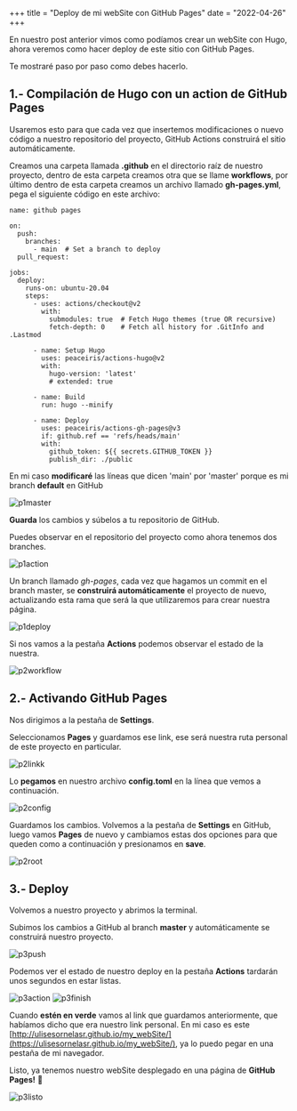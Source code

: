 +++
title = "Deploy de mi webSite con GitHub Pages"
date = "2022-04-26"
+++

En nuestro post anterior vimos como podíamos crear un webSite con Hugo, ahora veremos como hacer deploy de este sitio con GitHub Pages.
<!--more-->
Te mostraré paso por paso como debes hacerlo.

## 1.- Compilación de Hugo con un action de GitHub Pages

Usaremos esto para que cada vez que insertemos modificaciones o nuevo código a nuestro repositorio del proyecto, GitHub
Actions construirá el sitio automáticamente.

Creamos una carpeta llamada **.github** en el directorio raíz de nuestro proyecto, dentro de esta carpeta creamos otra que se llame **workflows**, por último dentro de esta carpeta creamos un archivo llamado **gh-pages.yml**, pega el siguiente código en este archivo:

```texto
name: github pages

on:
  push:
    branches:
      - main  # Set a branch to deploy
  pull_request:

jobs:
  deploy:
    runs-on: ubuntu-20.04
    steps:
      - uses: actions/checkout@v2
        with:
          submodules: true  # Fetch Hugo themes (true OR recursive)
          fetch-depth: 0    # Fetch all history for .GitInfo and .Lastmod

      - name: Setup Hugo
        uses: peaceiris/actions-hugo@v2
        with:
          hugo-version: 'latest'
          # extended: true

      - name: Build
        run: hugo --minify

      - name: Deploy
        uses: peaceiris/actions-gh-pages@v3
        if: github.ref == 'refs/heads/main'
        with:
          github_token: ${{ secrets.GITHUB_TOKEN }}
          publish_dir: ./public
```

En mi caso **modificaré** las líneas que dicen 'main' por 'master' porque es mi branch **default** en GitHub

![p1master](https://github.com/UlisesOrnelasR/assetsMy_blog/blob/master/deployGithubPages/p1master.JPG?raw=true)

**Guarda** los cambios y súbelos a tu repositorio de GitHub.

Puedes observar en el repositorio del proyecto como ahora tenemos dos branches.

![p1action](https://github.com/UlisesOrnelasR/assetsMy_blog/blob/master/deployGithubPages/p1action.JPG?raw=true)

Un branch llamado *gh-pages*, cada vez que hagamos un commit en el branch master, se **construirá automáticamente**
el proyecto de nuevo, actualizando esta rama que será la que utilizaremos para crear nuestra página.

![p1deploy](https://github.com/UlisesOrnelasR/assetsMy_blog/blob/master/deployGithubPages/p1deploy.JPG?raw=true)

Si nos vamos a la pestaña **Actions** podemos observar el estado de la nuestra.

![p2workflow](https://github.com/UlisesOrnelasR/assetsMy_blog/blob/master/deployGithubPages/p1workflow.JPG?raw=true)

## 2.- Activando GitHub Pages

Nos dirigimos a la pestaña de **Settings**.

Seleccionamos **Pages** y guardamos ese link, ese será nuestra ruta personal de este proyecto en particular.

![p2linkk](https://github.com/UlisesOrnelasR/assetsMy_blog/blob/master/deployGithubPages/p2link.JPG?raw=true)

Lo **pegamos** en nuestro archivo **config.toml** en la línea que vemos a continuación.

![p2config](https://github.com/UlisesOrnelasR/assetsMy_blog/blob/master/deployGithubPages/p2config.JPG?raw=true)

Guardamos los cambios. Volvemos a la pestaña de **Settings** en GitHub, luego vamos **Pages** de nuevo y
cambiamos estas dos opciones para que queden como a continuación y presionamos en **save**.

![p2root](https://github.com/UlisesOrnelasR/assetsMy_blog/blob/master/deployGithubPages/p2root.JPG?raw=true)

## 3.- Deploy

Volvemos a nuestro proyecto y abrimos la terminal.

Subimos los cambios a GitHub al branch **master** y automáticamente se construirá nuestro proyecto.

![p3push]()

Podemos ver el estado de nuestro deploy en la pestaña **Actions** tardarán unos segundos en estar listas.

![p3action]()
![p3finish]()

Cuando **estén en verde** vamos al link que guardamos anteriormente, que habíamos dicho que era nuestro link personal.
En mi caso es este [http://ulisesornelasr.github.io/my_webSite/](https://ulisesornelasr.github.io/my_webSite/), ya lo puedo pegar en una pestaña de mi navegador.

Listo, ya tenemos nuestro webSite desplegado en una página de **GitHub Pages!** 🚀

![p3listo](https://github.com/UlisesOrnelasR/assetsMy_blog/blob/master/deployGithubPages/p3listo.JPG?raw=true)
